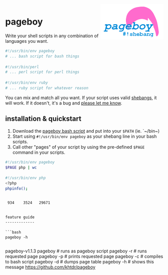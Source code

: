 
<img align="right" src="https://raw.githubusercontent.com/khtdr/pageboy/master/logo.png" width="200" />

pageboy
=======

Write your shell scripts in any combination of languages you want. 

```bash
#!/usr/bin/env pageboy
# ... bash script for bash things

#!/usr/bin/perl
# ... perl script for perl things

#!/usr/bin/env ruby
# ... ruby script for whatever reason

```

You can mix and match all you want. If your script uses valid [shebangs](https://en.wikipedia.org/wiki/Shebang_(Unix)), it will work. If it doesn't, it's a bug and [please let me know](https://github.com/khtdr/pageboy/issues).

installation & quickstart
-------------------------

1. Download the [pageboy bash script](https://raw.githubusercontent.com/khtdr/pageboy/v1.2.0/pageboy) and put into your `$PATH` (ie. `~/bin~)
2. Start using `#!/usr/bin/env pageboy` as your shebang line in your bash scripts.
2. Call other "pages" of your script by using the pre-defined `$PAGE` command in your scripts.

```bash
#!/usr/bin/env pageboy
$PAGE php | wc

#!/usr/bin/env php
<?php
phpinfo();
```

>```
     934    3524   29671
```

feature guide
-------------

```bash
pageboy -h
```
>```
pageboy-v1.1.3
    pageboy            # runs as pageboy script
    pageboy -r <page>  # runs requested page
    pageboy -p <page>  # prints requested page
    pageboy -c         # compiles to bash script
    pageboy -d         # dumps page table
    pageboy -h         # shows this message
https://github.com/khtdr/pageboy
```

